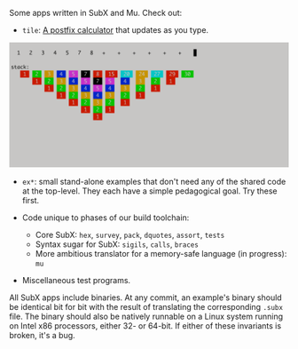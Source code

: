 Some apps written in SubX and Mu. Check out:

* `tile`: [A postfix calculator](https://mastodon.social/@akkartik/104896128141863951)
  that updates as you type.

<img alt='tile app' src='../html/rpn5.png'>

* `ex*`: small stand-alone examples that don't need any of the shared code at
  the top-level. They each have a simple pedagogical goal. Try these first.

* Code unique to phases of our build toolchain:
  * Core SubX: `hex`, `survey`, `pack`, `dquotes`, `assort`, `tests`
  * Syntax sugar for SubX: `sigils`, `calls`, `braces`
  * More ambitious translator for a memory-safe language (in progress): `mu`

* Miscellaneous test programs.

All SubX apps include binaries. At any commit, an example's binary should be
identical bit for bit with the result of translating the corresponding `.subx`
file. The binary should also be natively runnable on a Linux system running on
Intel x86 processors, either 32- or 64-bit. If either of these invariants is
broken, it's a bug.
